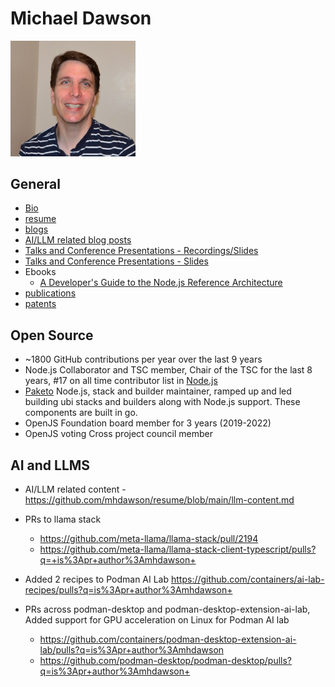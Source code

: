 # Michael Dawson

<img src="MichaelDawson.JPG" alt="MichaelDawson" width="200"/>

## General
* [Bio](mdawson-bio.md)
* [resume](https://github.com/mhdawson/resume/blob/main/resume.pdf)
* [blogs](https://github.com/mhdawson/resume/blob/main/blog-posts.md)
* [AI/LLM related blog posts](llm-content.md)
* [Talks and Conference Presentations - Recordings/Slides](conferences.md)
* [Talks and Conference Presentations - Slides](https://github.com/mhdawson/presentations)
* Ebooks
  * [A Developer's Guide to the Node.js Reference Architecture](https://developers.redhat.com/e-books/developers-guide-nodejs-reference-architecture)
* [publications](https://github.com/mhdawson/resume/blob/main/publications.md)
* [patents](https://github.com/mhdawson/resume/blob/main/patents.md)

## Open Source
* ~1800 GitHub contributions per year over the last 9 years
* Node.js Collaborator and TSC member, Chair of the TSC for the last 8 years,
#17 on all time contributor list in [Node.js](https://github.com/nodejs/) 
* [Paketo](https://github.com/paketo-buildpacks) Node.js, stack and builder
maintainer, ramped up and led building ubi stacks and builders along with 
Node.js support. These components are built in go.
* OpenJS Foundation board member for 3 years (2019-2022)
* OpenJS voting Cross project council member

## AI and LLMS

* AI/LLM related content - https://github.com/mhdawson/resume/blob/main/llm-content.md

* PRs to llama stack
  * https://github.com/meta-llama/llama-stack/pull/2194
  * https://github.com/meta-llama/llama-stack-client-typescript/pulls?q=+is%3Apr+author%3Amhdawson+

* Added 2 recipes to Podman AI Lab
https://github.com/containers/ai-lab-recipes/pulls?q=is%3Apr+author%3Amhdawson+

* PRs across podman-desktop and podman-desktop-extension-ai-lab, Added support for GPU acceleration on Linux for Podman AI lab
  * https://github.com/containers/podman-desktop-extension-ai-lab/pulls?q=is%3Apr+author%3Amhdawson
  * https://github.com/podman-desktop/podman-desktop/pulls?q=is%3Apr+author%3Amhdawson+
